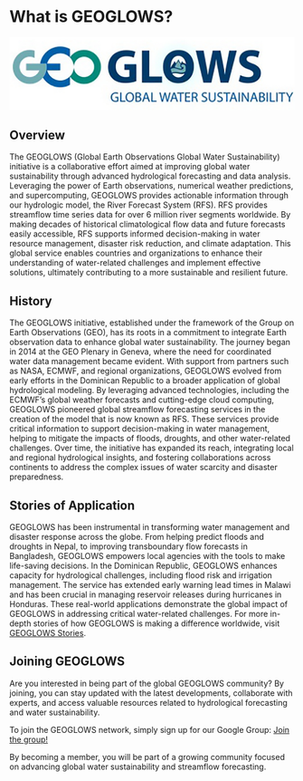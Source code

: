 # What is GEOGLOWS?

![image](static/images/image3.png)

## Overview

The GEOGLOWS (Global Earth Observations Global Water Sustainability) initiative is a collaborative effort aimed at improving global water
sustainability through advanced hydrological forecasting and data analysis. Leveraging the power of Earth observations, numerical weather predictions,
and supercomputing, GEOGLOWS provides actionable information through our hydrologic model, the River Forecast System (RFS). RFS provides streamflow
time series data for over 6 million river segments worldwide. By making decades of historical climatological flow data and future forecasts easily
accessible, RFS supports informed decision-making in water resource management, disaster risk reduction, and climate adaptation. This global service
enables countries and organizations to enhance their understanding of water-related challenges and implement effective solutions, ultimately
contributing to a more sustainable and resilient future.

## History

The GEOGLOWS initiative, established under the framework of the Group on Earth Observations (GEO), has its roots in a commitment to integrate Earth
observation data to enhance global water sustainability. The journey began in 2014 at the GEO Plenary in Geneva, where the need for coordinated water
data management became evident. With support from partners such as NASA, ECMWF, and regional organizations, GEOGLOWS evolved from early efforts in the
Dominican Republic to a broader application of global hydrological modeling. By leveraging advanced technologies, including the ECMWF’s global weather
forecasts and cutting-edge cloud computing, GEOGLOWS pioneered global streamflow forecasting services in the creation of the model that is now known
as RFS. These services provide critical information to support decision-making in water management, helping to mitigate the impacts of floods,
droughts, and other water-related challenges. Over time, the initiative has expanded its reach, integrating local and regional hydrological insights,
and fostering collaborations across continents to address the complex issues of water scarcity and disaster preparedness.

## Stories of Application

GEOGLOWS has been instrumental in transforming water management and disaster response across the globe. From helping predict floods and droughts in
Nepal, to improving transboundary flow forecasts in Bangladesh, GEOGLOWS empowers local agencies with the tools to make life-saving decisions. In the
Dominican Republic, GEOGLOWS enhances capacity for hydrological challenges, including flood risk and irrigation management. The service has extended
early warning lead times in Malawi and has been crucial in managing reservoir releases during hurricanes in Honduras. These real-world applications
demonstrate the global impact of GEOGLOWS in addressing critical water-related challenges. For more in-depth stories of how GEOGLOWS is making a
difference worldwide, visit [GEOGLOWS Stories](https://stories.geoglows.org/home).

## Joining GEOGLOWS

Are you interested in being part of the global GEOGLOWS community? By joining, you can stay updated with the latest developments, collaborate with
experts, and access valuable resources related to hydrological forecasting and water sustainability.

To join the GEOGLOWS network, simply sign up for our Google Group:
[Join the group!](https://groups.google.com/g/geoglows)

By becoming a member, you will be part of a growing community focused on advancing global water sustainability and streamflow forecasting.

